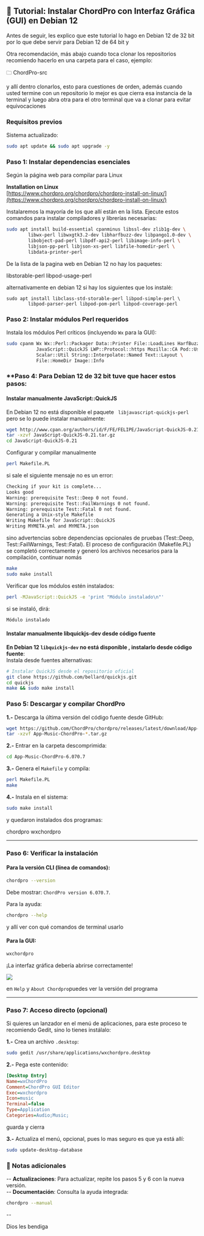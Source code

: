 

## 🎸 **Tutorial: Instalar ChordPro con Interfaz Gráfica (GUI) en Debian 12**

Antes de seguir, les explico que este tutorial lo hago en Debian 12 de 32 bit por lo que debe servir para Debian 12 de 64 bit y 

Otra recomendación, más abajo cuando toca clonar los repositorios recomiendo hacerlo en una carpeta para el caso, ejemplo:

🗀 ChordPro-src

y allí dentro clonarlos, esto para cuestiones de orden, además cuando usted termine con un repositorio lo mejor es que cierra esa instancia de la terminal y luego abra otra para el otro terminal que va a clonar para evitar equivocaciones


### **Requisitos previos**
Sistema actualizado:

```bash
sudo apt update && sudo apt upgrade -y
```

### **Paso 1: Instalar dependencias esenciales**
Según la página web para compilar para Linux

**Installation on Linux**  
[https://www.chordpro.org/chordpro/chordpro-install-on-linux/](https://www.chordpro.org/chordpro/chordpro-install-on-linux/)

Instalaremos la mayoría de los que allí están en la lista. Ejecute estos comandos para instalar compiladores y librerías necesarias:

```bash
sudo apt install build-essential cpanminus libssl-dev zlib1g-dev \
        libwx-perl libwxgtk3.2-dev libharfbuzz-dev libpango1.0-dev \
        libobject-pad-perl libpdf-api2-perl libimage-info-perl \
        libjson-pp-perl libjson-xs-perl libfile-homedir-perl \
        libdata-printer-perl
```
  
De la lista de la pagina web en Debian 12 no hay los paquetes:

libstorable-perl 
libpod-usage-perl

alternativamente en debian 12 si hay los siguientes que los instalé:

```
sudo apt install libclass-std-storable-perl libpod-simple-perl \
        libpod-parser-perl libpod-pom-perl libpod-coverage-perl
```

### **Paso 2: Instalar módulos Perl requeridos**
Instala los módulos Perl críticos (incluyendo `Wx` para la GUI):

```bash
sudo cpanm Wx Wx::Perl::Packager Data::Printer File::LoadLines HarfBuzz::Shaper \
           JavaScript::QuickJS LWP::Protocol::https Mozilla::CA Pod::Usage \
           Scalar::Util String::Interpolate::Named Text::Layout \
           File::HomeDir Image::Info
```

### **Paso 4: Para Debian 12 de 32 bit tuve que hacer estos pasos:

#### Instalar manualmente JavaScript::QuickJS
En Debian 12 no está disponible el paquete ` libjavascript-quickjs-perl` pero se lo puede instalar manualmente:

```bash
wget http://www.cpan.org/authors/id/F/FE/FELIPE/JavaScript-QuickJS-0.21.tar.gz
tar -xzvf JavaScript-QuickJS-0.21.tar.gz
cd JavaScript-QuickJS-0.21
```

Configurar y compilar manualmente

```bash
perl Makefile.PL
```

si sale el siguiente mensaje no es un error:

```bash
Checking if your kit is complete...
Looks good
Warning: prerequisite Test::Deep 0 not found.
Warning: prerequisite Test::FailWarnings 0 not found.
Warning: prerequisite Test::Fatal 0 not found.
Generating a Unix-style Makefile
Writing Makefile for JavaScript::QuickJS
Writing MYMETA.yml and MYMETA.json
```

sino advertencias sobre dependencias opcionales de pruebas (Test::Deep, Test::FailWarnings, Test::Fatal). El proceso de configuración (Makefile.PL) se completó correctamente y generó los archivos necesarios para la compilación, continuar nomás 

```bash
make
sudo make install
```

Verificar que los módulos estén instalados:

```bash
perl -MJavaScript::QuickJS -e 'print "Módulo instalado\n"'
```

si se instaló, dirá:

```bash
Módulo instalado
```

#### Instalar manualmente libquickjs-dev desde código fuente
**En Debian 12 `libquickjs-dev` no está disponible , instalarlo desde código fuente**:  
   Instala desde fuentes alternativas:
   
```bash
# Instalar QuickJS desde el repositorio oficial
git clone https://github.com/bellard/quickjs.git
cd quickjs
make && sudo make install
```


### **Paso 5: Descargar y compilar ChordPro**

**1.-** Descarga la última versión del código fuente desde GitHub:

```bash
wget https://github.com/ChordPro/chordpro/releases/latest/download/App-Music-ChordPro-6.070.7.tar.gz
tar -xzvf App-Music-ChordPro-*.tar.gz  
```
    
**2.-** Entrar en la carpeta descomprimida:

```bash 
cd App-Music-ChordPro-6.070.7
```  

**3.-** Genera el `Makefile` y compila:

```bash
perl Makefile.PL
make
```

**4.-** Instala en el sistema:

```bash
sudo make install
```  

y quedaron instalados dos programas:  
 
   chordpro
   wxchordpro

---

### **Paso 6: Verificar la instalación**

#### **Para la versión CLI** (línea de comandos):

```bash
chordpro --version
```
 
Debe mostrar: `ChordPro version 6.070.7`.
  
Para la ayuda:

```bash
chordpro --help
```

y allí ver con qué comandos de terminal usarlo


#### **Para la GUI**:

```bash
wxchordpro
```

 ¡La interfaz gráfica debería abrirse correctamente!
 

![](https://blogger.googleusercontent.com/img/a/AVvXsEgb4Pbi5M0lx8OdU3BszmVcOG4T7gdbJBSnMKnUwEgknVQf4hZ29W-VTJAS3ec53V0xC_nRDCXX97S6VtZ-q131QJSDz2GAPMGMXr8he6rzWoWHuRX4X-6VGquriH2Mv2T0qUMrm-ZJIrzJG0x9qde1k29UnSRT0WvwKUf43xDlbu5yhJbVz_ZdUjUD4Yc=s16000)

en `Help` y `About Chordpro`puedes ver la versión del programa

---

### **Paso 7: Acceso directo (opcional)**

Si quieres un lanzador en el menú de aplicaciones, para este proceso te recomiendo Gedit, sino lo tienes instálalo:

**1.-** Crea un archivo `.desktop`:

```bash
sudo gedit /usr/share/applications/wxchordpro.desktop
```
    
**2.-** Pega este contenido:

```ini
[Desktop Entry]
Name=wxChordPro
Comment=ChordPro GUI Editor
Exec=wxchordpro
Icon=music
Terminal=false
Type=Application
Categories=Audio;Music;
```

guarda y cierra
    
**3.-** Actualiza el menú, opcional, pues lo mas seguro es que ya está allí:

```bash
sudo update-desktop-database
```

### 📌 **Notas adicionales**

-- **Actualizaciones**: Para actualizar, repite los pasos 5 y 6 con la nueva versión.  
-- **Documentación**: Consulta la ayuda integrada:  

```bash
chordpro --manual
```
-- 

Dios les bendiga